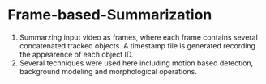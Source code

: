 # Frame-based-Summarization

1. Summarzing input video as frames, where each frame contains several concatenated tracked objects. A timestamp file is generated recording the appearence of each object ID.
2. Several techniques were used here including motion based detection, background modeling and morphological operations.
